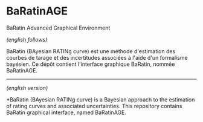 # BaRatinAGE
BaRatin Advanced Graphical Environment

*(english follows)*

BaRatin (BAyesian RATINg curve) est une méthode d'estimation des courbes de tarage et des incertitudes associées à l'aide d'un formalisme bayésien. Ce dépôt contient l'interface graphique BaRatin, nommée BaRatinAGE.

---

*(english version)*

*BaRatin (BAyesian RATINg curve) is a Bayesian approach to the estimation of rating curves and associated uncertainties. This repository contains BaRatin graphical interface, named BaRatinAGE.

